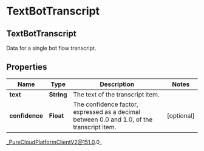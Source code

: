 # TextBotTranscript

## TextBotTranscript
Data for a single bot flow transcript.

## Properties

|Name | Type | Description | Notes|
|------------ | ------------- | ------------- | -------------|
| **text** | **String** | The text of the transcript item. | |
| **confidence** | **Float** | The confidence factor, expressed as a decimal between 0.0 and 1.0, of the transcript item. | [optional] |



_PureCloudPlatformClientV2@151.0.0_
